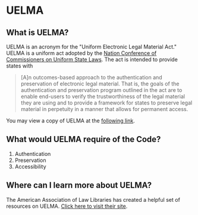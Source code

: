 # UELMA
## What is UELMA?
UELMA is an acronym for the "Uniform Electronic Legal Material Act." UELMA is a uniform act adopted by the [Nation Conference of Commissioners on Uniform State Laws](http://www.uniformlaws.org). The act is intended to provide states with
> [A]n outcomes-based approach to the authentication and preservation of electronic legal material. That is, the goals of the authentication and preservation program outlined in the act are to enable end-users to verify the trustworthiness of the legal material they are using and to provide a framework for states to preserve legal material in perpetuity in a manner that allows for permanent access.

You may view a copy of UELMA at the [following link](http://www.uniformlaws.org/shared/docs/electronic%20legal%20material/uelma_final_2011.pdf).

## What would UELMA require of the Code?

1. Authentication
2. Preservation
3. Accessibility

##  Where can I learn more about UELMA?
The American Association of Law Libraries has created a helpful set of resources on UELMA. [Click here to visit their site](http://www.aallnet.org/Documents/Government-Relations/UELMA).